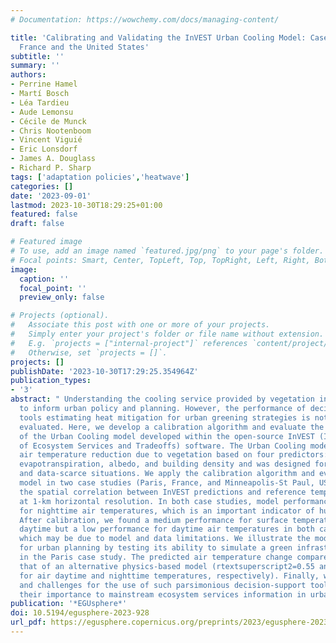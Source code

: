 ```yaml
---
# Documentation: https://wowchemy.com/docs/managing-content/

title: 'Calibrating and Validating the InVEST Urban Cooling Model: Case Studies in
  France and the United States'
subtitle: ''
summary: ''
authors:
- Perrine Hamel
- Martí Bosch
- Léa Tardieu
- Aude Lemonsu
- Cécile de Munck
- Chris Nootenboom
- Vincent Viguié
- Eric Lonsdorf
- James A. Douglass
- Richard P. Sharp
tags: ['adaptation policies','heatwave']
categories: []
date: '2023-09-01'
lastmod: 2023-10-30T18:29:25+01:00
featured: false
draft: false

# Featured image
# To use, add an image named `featured.jpg/png` to your page's folder.
# Focal points: Smart, Center, TopLeft, Top, TopRight, Left, Right, BottomLeft, Bottom, BottomRight.
image:
  caption: ''
  focal_point: ''
  preview_only: false

# Projects (optional).
#   Associate this post with one or more of your projects.
#   Simply enter your project's folder or file name without extension.
#   E.g. `projects = ["internal-project"]` references `content/project/deep-learning/index.md`.
#   Otherwise, set `projects = []`.
projects: []
publishDate: '2023-10-30T17:29:25.354964Z'
publication_types:
- '3'
abstract: " Understanding the cooling service provided by vegetation in cities is important
  to inform urban policy and planning. However, the performance of decision-support
  tools estimating heat mitigation for urban greening strategies is not systematically
  evaluated. Here, we develop a calibration algorithm and evaluate the performance
  of the Urban Cooling model developed within the open-source InVEST (Integrated Valuation
  of Ecosystem Services and Tradeoffs) software. The Urban Cooling model estimates
  air temperature reduction due to vegetation based on four predictors: shade provision,
  evapotranspiration, albedo, and building density and was designed for data-rich
  and data-scarce situations. We apply the calibration algorithm and evaluate the
  model in two case studies (Paris, France, and Minneapolis-St Paul, USA) by examining
  the spatial correlation between InVEST predictions and reference temperature data
  at 1-km horizontal resolution. In both case studies, model performance was high
  for nighttime air temperatures, which is an important indicator of human wellbeing.
  After calibration, we found a medium performance for surface temperatures during
  daytime but a low performance for daytime air temperatures in both case studies,
  which may be due to model and data limitations. We illustrate the model adequacy
  for urban planning by testing its ability to simulate a green infrastructure scenario
  in the Paris case study. The predicted air temperature change compared well with
  that of an alternative physics-based model (rtextsuperscript2=0.55 and rtextsuperscript2=0.85,
  for air daytime and nighttime temperatures, respectively). Finally, we discuss opportunities
  and challenges for the use of such parsimonious decision-support tools, highlighting
  their importance to mainstream ecosystem services information in urban planning."
publication: '*EGUsphere*'
doi: 10.5194/egusphere-2023-928
url_pdf: https://egusphere.copernicus.org/preprints/2023/egusphere-2023-928/
---
```

